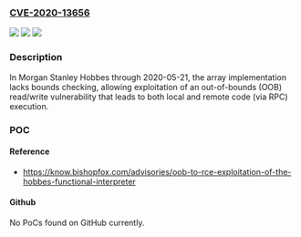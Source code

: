 ### [CVE-2020-13656](https://cve.mitre.org/cgi-bin/cvename.cgi?name=CVE-2020-13656)
![](https://img.shields.io/static/v1?label=Product&message=n%2Fa&color=blue)
![](https://img.shields.io/static/v1?label=Version&message=n%2Fa&color=blue)
![](https://img.shields.io/static/v1?label=Vulnerability&message=n%2Fa&color=brighgreen)

### Description

In Morgan Stanley Hobbes through 2020-05-21, the array implementation lacks bounds checking, allowing exploitation of an out-of-bounds (OOB) read/write vulnerability that leads to both local and remote code (via RPC) execution.

### POC

#### Reference
- https://know.bishopfox.com/advisories/oob-to-rce-exploitation-of-the-hobbes-functional-interpreter

#### Github
No PoCs found on GitHub currently.

